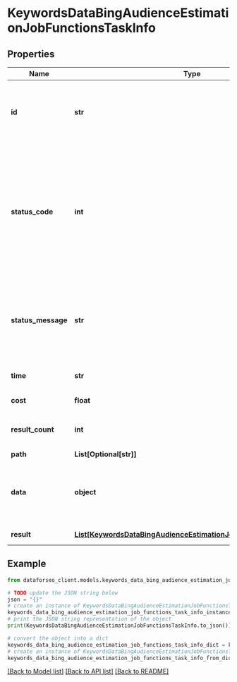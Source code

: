 # KeywordsDataBingAudienceEstimationJobFunctionsTaskInfo


## Properties

Name | Type | Description | Notes
------------ | ------------- | ------------- | -------------
**id** | **str** | task identifier unique task identifier in our system in the UUID format | [optional] 
**status_code** | **int** | status code of the task generated by DataForSEO, can be within the following range: 10000-60000 you can find the full list of the response codes here | [optional] 
**status_message** | **str** | informational message of the task you can find the full list of general informational messages here | [optional] 
**time** | **str** | execution time, seconds | [optional] 
**cost** | **float** | total tasks cost, USD | [optional] 
**result_count** | **int** | number of elements in the result array | [optional] 
**path** | **List[Optional[str]]** | URL path | [optional] 
**data** | **object** | contains the same parameters that you specified in the POST request | [optional] 
**result** | [**List[KeywordsDataBingAudienceEstimationJobFunctionsResultInfo]**](KeywordsDataBingAudienceEstimationJobFunctionsResultInfo.md) | array of results | [optional] 

## Example

```python
from dataforseo_client.models.keywords_data_bing_audience_estimation_job_functions_task_info import KeywordsDataBingAudienceEstimationJobFunctionsTaskInfo

# TODO update the JSON string below
json = "{}"
# create an instance of KeywordsDataBingAudienceEstimationJobFunctionsTaskInfo from a JSON string
keywords_data_bing_audience_estimation_job_functions_task_info_instance = KeywordsDataBingAudienceEstimationJobFunctionsTaskInfo.from_json(json)
# print the JSON string representation of the object
print(KeywordsDataBingAudienceEstimationJobFunctionsTaskInfo.to_json())

# convert the object into a dict
keywords_data_bing_audience_estimation_job_functions_task_info_dict = keywords_data_bing_audience_estimation_job_functions_task_info_instance.to_dict()
# create an instance of KeywordsDataBingAudienceEstimationJobFunctionsTaskInfo from a dict
keywords_data_bing_audience_estimation_job_functions_task_info_from_dict = KeywordsDataBingAudienceEstimationJobFunctionsTaskInfo.from_dict(keywords_data_bing_audience_estimation_job_functions_task_info_dict)
```
[[Back to Model list]](../README.md#documentation-for-models) [[Back to API list]](../README.md#documentation-for-api-endpoints) [[Back to README]](../README.md)


